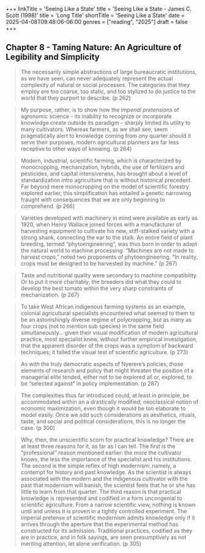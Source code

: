 +++
linkTitle = 'Seeing Like a State'
title = 'Seeing Like a State - James C. Scott (1998)'
title = 'Long Title'
shortTitle = 'Seeing Like a State'
date = 2025-04-08T09:48:06-06:00
genres = ["reading", "2025"]
draft = false
+++


## Chapter 8 - Taming Nature: An Agriculture of Legibility and Simplicity

> The necessarily simple abstractions of large bureaucratic institutions, as we have seen, can never adequately represent the actual complexity of natural or social processes. The categories that they employ are too coarse, too static, and too stylized to do justice to the world that they purport to describe. (p 262)

> My purpose, rather, is to show how the *imperial pretensions* of agronomic science - its inability to recognize or incorporate knowledge create outside its paradigm - sharply limited its utility to many cultivators. Whereas farmers, as we shall see, seem pragmatically alert to knowledge coming from *any* quarter should it serve their purposes, modern agricultural planners are far less receptive to other ways of knowing. (p 264)

> Modern, industrial, scientific farming, which is characterized by monocropping, mechanization, hybrids, the use of fertilizers and pesticides, and capital intensiveness, has brought about a level of standardization intro agriculture that is without historical precedent. Far beyond mere monocropping on the model of scientific forestry explored earlier, this simplification has entailed a genetic narrowing fraught with consequences that we are only beginning to comprehend. (p 266)

> Varieties developed with machinery in mind were available as early as 1920, when Henry Wallace joined forces with a manufacturer of harvesting equipment to cultivate his new, stiff-stalked variety with a strong shank, connecting the ear to the stalk. An entire field of plant breeding, termed “phytoengineering“, was thus born in order to adapt the natural world to machine processing. “Machines are not made to harvest crops,” noted two proponents of phytoengineering. "In reality, crops must be designed to be harvested by machine." (p 267)

> Taste and nutritional quality were secondary to machine compatibility. Or to put it more charitably, the breeders did what they could to develop the best tomato within the very sharp constraints of mechanization. (p 267)

> To take West African indigenous farming systems as an example, colonial agricultural specialists encountered what seemed to them to be an astonishingly diverse regime of polycropping, but as many as four crops (not to mention sub species) in the same field simultaneously… given their visual modification of modern agricultural practice, most specialist knew, without further empirical investigation, that the apparent disorder of the crops was a symptom of backward techniques; it failed the visual test of scientific agriculture. (p 273)

> As with the truly democratic aspects of  Nyerere’s policies, those elements of research and policy that might threaten the position of a managerial elite tended, either not to be explored all or, explored, to be “selected against” in policy implementation. (p 287)

> The complexities thus far introduced could, at least in principle, be accommodated within an a drastically modified, neoclassical notion of economic maximization, even though it would be too elaborate to model easily. Once we add such considerations as aesthetics, rituals, taste, and social and political considerations, this is no longer the case. (p 300)


> Why, then, the unscientific scorn for practical knowledge? There are at least three reasons for it, as far as I can tell. The first is the “professional” reason mentioned earlier: the more the cultivator knows, the less the importance of the specialist and his institutions. The second is the simple reflex of high modernism: namely, a contempt for history and past knowledge. As the scientist is always associated with the modern and the indigenous cultivator with the past that modernism will banish, the scientist feels that he or she has little to learn from that quarter. The third reason is that practical knowledge is represented and codified in a form uncongenial to scientific agriculture. From a narrow scientific view, nothing is known until and unless it is proven in a tightly controlled experiment. The imperial pretense of scientific modernism admits knowledge only if it arrives through the aperture that the experimental method has constructed for its admission. Traditional practices, codified as they are in practice, and in folk sayings, are seen presumptively as not meriting attention, let alone verification. (p 305)
